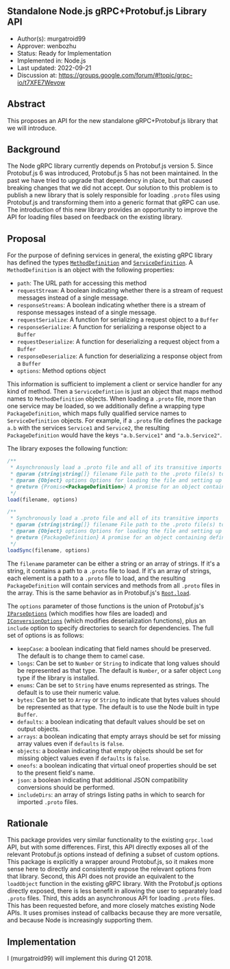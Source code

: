 Standalone Node.js gRPC+Protobuf.js Library API
----
* Author(s): murgatroid99
* Approver: wenbozhu
* Status: Ready for Implementation
* Implemented in: Node.js
* Last updated: 2022-09-21
* Discussion at: https://groups.google.com/forum/#!topic/grpc-io/t7XFE7Wevow

## Abstract

This proposes an API for the new standalone gRPC+Protobuf.js library that we will introduce.

## Background

The Node gRPC library currently depends on Protobuf.js version 5. Since Protobuf.js 6 was introduced, Protobuf.js 5 has not been maintained. In the past we have tried to upgrade that dependency in place, but that caused breaking changes that we did not accept. Our solution to this problem is to publish a new library that is solely responsible for loading `.proto` files using Protobuf.js and transforming them into a generic format that gRPC can use. The introduction of this new library provides an opportunity to improve the API for loading files based on feedback on the existing library.

## Proposal

For the purpose of defining services in general, the existing gRPC library has defined the types [`MethodDefinition`](https://grpc.io/grpc/node/grpc.html#~MethodDefinition__anchor) and [`ServiceDefinition`](https://grpc.io/grpc/node/grpc.html#~ServiceDefinition__anchor). A `MethodDefinition` is an object with the following properties:

 - `path`: The URL path for accessing this method
 - `requestStream`: A boolean indicating whether there is a stream of request messages instead of a single message.
 - `responseStreams`: A boolean indicating whether there is a stream of response messages instead of a single message.
 - `requestSerialize`: A function for serializing a request object to a `Buffer`
 - `responseSerialize`: A function for serializing a response object to a `Buffer`
 - `requestDeserialize`: A function for deserializing a request object from a `Buffer`
 - `responseDeserialize`: A function for deserializing a response object from a `Buffer`
 - `options`: Method options object

This information is sufficient to implement a client or service handler for any kind of method. Then a `ServiceDefintion` is just an object that maps method names to `MethodDefinition` objects. When loading a `.proto` file, more than one service may be loaded, so we additionally define a wrapping type `PackageDefinition`, which maps fully qualified service names to `ServiceDefinition` objects. For example, if a `.proto` file defines the package `a.b` with the services `Service1` and `Service2`, the resulting `PackageDefinition` would have the keys `"a.b.Service1"` and `"a.b.Service2"`.

The library exposes the following function:

```js
/**
 * Asynchronously load a .proto file and all of its transitive imports
 * @param {string|string[]} filename File path to the .proto file(s) to load.
 * @param {Object} options Options for loading the file and setting up the deserializers
 * @return {Promise<PackageDefinition>} A promise for an object containing definitions for all of the loaded services
 */
load(filename, options)

/**
 * Synchronously load a .proto file and all of its transitive imports
 * @param {string|string[]} filename File path to the .proto file(s) to load.
 * @param {Object} options Options for loading the file and setting up the deserializers
 * @return {PackageDefinition} A promise for an object containing definitions for all of the loaded services
 */
loadSync(filename, options)
```

The `filename` parameter can be either a string or an array of strings. If it's a string, it contains a path to a `.proto` file to load. If it's an array of strings, each element is a path to a `.proto` file to load, and the resulting `PackageDefinition` will contain services and methods from all `.proto` files in the array. This is the same behavior as in Protobuf.js's [`Root.load`](https://github.com/protobufjs/protobuf.js/blob/c72c752352347555406bafd7121acaed240fbf23/src/root.js#L190-L191).

The `options` parameter of those functions is the union of Protobuf.js's [`IParseOptions`](https://github.com/dcodeIO/protobuf.js/blob/cf7b26789f310dccf4c047c2e8ef5a3854f7f41e/index.d.ts#L1014) (which modifies how files are loaded) and [`IConversionOptions`](https://github.com/dcodeIO/protobuf.js/blob/cf7b26789f310dccf4c047c2e8ef5a3854f7f41e/index.d.ts#L1632) (which modifies deserialization functions), plus an `include` option to specify directories to search for dependencies. The full set of options is as follows:

 - `keepCase`: a boolean indicating that field names should be preserved. The default is to change them to camel case.
 - `longs`: Can be set to `Number` or `String` to indicate that long values should be represented as that type. The default is `Number`, or a safer object `Long` type if the library is installed.
 - `enums`: Can be set to `String` have enums represented as strings. The default is to use their numeric value.
 - `bytes`: Can be set to `Array` or `String` to indicate that bytes values should be represented as that type. The default is to use the Node built in type `Buffer`.
 - `defaults`: a boolean indicating that default values should be set on output objects.
 - `arrays`: a boolean indicating that empty arrays should be set for missing array values even if `defaults` is `false`.
 - `objects`: a boolean indicating that empty objects should be set for missing object values even if `defaults` is `false`.
 - `oneofs`: a boolean indicating that virtual oneof properties should be set to the present field's name.
 - `json`: a boolean indicating that additional JSON compatibility conversions should be performed.
 - `includeDirs`: an array of strings listing paths in which to search for imported `.proto` files.

## Rationale

This package provides very similar functionality to the existing `grpc.load` API, but with some differences. First, this API directly exposes all of the relevant Protobuf.js options instead of defining a subset of custom options. This package is explicitly a wrapper around Protobuf.js, so it makes more sense here to directly and consistently expose the relevant options from that library. Second, this API does not provide an equivalent to the `loadObject` function in the existing gRPC library. With the Protobuf.js options directly exposed, there is less benefit in allowing the user to separately load `.proto` files. Third, this adds an asynchronous API for loading `.proto` files. This has been requested before, and more closely matches existing Node APIs. It uses promises instead of callbacks because they are more versatile, and because Node is increasingly supporting them.


## Implementation

I (murgatroid99) will implement this during Q1 2018.
